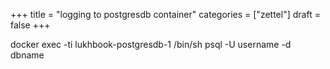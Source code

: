 +++
title = "logging to postgresdb container"
categories = ["zettel"]
draft = false
+++

docker exec -ti lukhbook-postgresdb-1 /bin/sh
psql -U username -d dbname